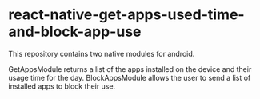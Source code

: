 # react-native-get-apps-used-time-and-block-app-use

This repository contains two native modules for android.

GetAppsModule returns a list of the apps installed on the device and their usage time for the day.
BlockAppsModule allows the user to send a list of installed apps to block their use.